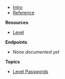 <!-- docs/_sidebar.md -->

- [Intro](/)
- [Reference](/reference.md)

**Resources**
- [Level](/resources/level.md)

**Endpoints**
- *None documented yet*

**Topics**
- [Level Passwords](/topics/level_passwords.md)